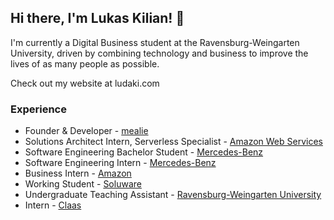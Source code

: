 ## Hi there, I'm Lukas Kilian! 👋

I'm currently a Digital Business student at the Ravensburg-Weingarten University, driven by combining technology and business to improve the lives of as many people as possible.

Check out my website at ludaki.com

### Experience

- Founder & Developer - [mealie](https://www.mealie.de)
- Solutions Architect Intern, Serverless Specialist - [Amazon Web Services](https://aws.amazon.com/)
- Software Engineering Bachelor Student - [Mercedes-Benz](https://www.mercedes-benz.com/en/)
- Software Engineering Intern - [Mercedes-Benz](https://www.mercedes-benz.com/en/)
- Business Intern - [Amazon](https://www.amazon.com)
- Working Student - [Soluware](https://soluware.de)
- Undergraduate Teaching Assistant - [Ravensburg-Weingarten University](https://www.rwu.de/en)
- Intern - [Claas](https://www.claas.com/)

<!--
**lukasdavidkilian/lukasdavidkilian** is a ✨ _special_ ✨ repository because its `README.md` (this file) appears on your GitHub profile.

Here are some ideas to get you started:

- 🔭 I’m currently working on ...
- 🌱 I’m currently learning ...
- 👯 I’m looking to collaborate on ...
- 🤔 I’m looking for help with ...
- 💬 Ask me about ...
- 📫 How to reach me: ...
- 😄 Pronouns: ...
- ⚡ Fun fact: ...
-->
